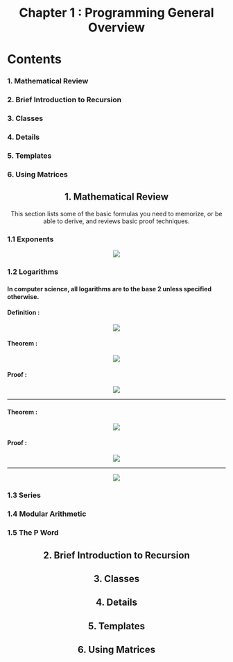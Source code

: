 <h1 align="center" >Chapter 1 : Programming General Overview</h1>

# Contents

### 1. Mathematical Review

### 2. Brief Introduction to Recursion

### 3. Classes

### 4. Details

### 5. Templates

### 6. Using Matrices

<h2 align="center" >1. Mathematical Review</h2>

<p align="center" >This section lists some of the basic formulas you need to memorize, or be able to derive,
and reviews basic proof techniques.</p>

### 1.1 Exponents

<div align="center">
    <image src="https://github.com/Islam-Turky/Data-structure-Algorithms-With-C-/blob/c517c8b74ddfe45b4ea6f2c224f70feee9b67283/photos/exponents.png" />
</div>

### 1.2 Logarithms

#### In computer science, all logarithms are to the base 2 unless speciﬁed otherwise.

#### Definition :

<div align="center">
    <image src="https://github.com/Islam-Turky/Data-structure-Algorithms-With-C-/blob/74b7093d50ccf91793090e8c18861bdfe3920556/photos/log1.png" />
</div>

#### Theorem :

<div align="center">
    <image src="https://github.com/Islam-Turky/Data-structure-Algorithms-With-C-/blob/74b7093d50ccf91793090e8c18861bdfe3920556/photos/log.png" />
</div>

#### Proof :

<div align="center">
    <image src="https://github.com/Islam-Turky/Data-structure-Algorithms-With-C-/blob/74b7093d50ccf91793090e8c18861bdfe3920556/photos/log2.png" />
</div>

---

#### Theorem :

<div align="center">
    <image src="https://github.com/Islam-Turky/Data-structure-Algorithms-With-C-/blob/74b7093d50ccf91793090e8c18861bdfe3920556/photos/log3.png" />
</div>

#### Proof :

<div align="center">
    <image src="https://github.com/Islam-Turky/Data-structure-Algorithms-With-C-/blob/74b7093d50ccf91793090e8c18861bdfe3920556/photos/log4.png" />
</div>

---

<div align="center">
    <image src="https://github.com/Islam-Turky/Data-structure-Algorithms-With-C-/blob/74b7093d50ccf91793090e8c18861bdfe3920556/photos/log5.png" />
</div>

### 1.3 Series

### 1.4 Modular Arithmetic

### 1.5 The P Word

<h2 align="center" >2. Brief Introduction to Recursion</h2>

<h2 align="center" >3. Classes</h2>

<h2 align="center" >4. Details</h2>

<h2 align="center" >5. Templates</h2>

<h2 align="center" >6. Using Matrices</h2>
